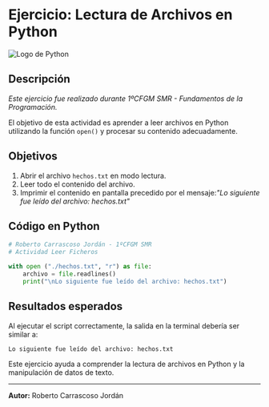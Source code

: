 # Ejercicio: Lectura de Archivos en Python

![Logo de Python](https://www.python.org/static/community_logos/python-logo.png)

## Descripción

*Este ejercicio fue realizado durante 1ºCFGM SMR - Fundamentos de la Programación.*

El objetivo de esta actividad es aprender a leer archivos en Python utilizando la función `open()` y procesar su contenido adecuadamente.

## Objetivos

1. Abrir el archivo `hechos.txt` en modo lectura.
2. Leer todo el contenido del archivo.
3. Imprimir el contenido en pantalla precedido por el mensaje:*"Lo siguiente fue leído del archivo: hechos.txt"*

## Código en Python

```python
# Roberto Carrascoso Jordán - 1ºCFGM SMR
# Actividad Leer Ficheros

with open ("./hechos.txt", "r") as file:
    archivo = file.readlines()
    print("\nLo siguiente fue leído del archivo: hechos.txt")


```

## Resultados esperados

Al ejecutar el script correctamente, la salida en la terminal debería ser similar a:

```
Lo siguiente fue leído del archivo: hechos.txt

```

Este ejercicio ayuda a comprender la lectura de archivos en Python y la manipulación de datos de texto.

---

**Autor:** Roberto Carrascoso Jordán